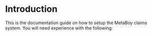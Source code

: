 # Introduction
This is the documentation guide on how to setup the MetaBoy claims system. You will need experience with the following:

